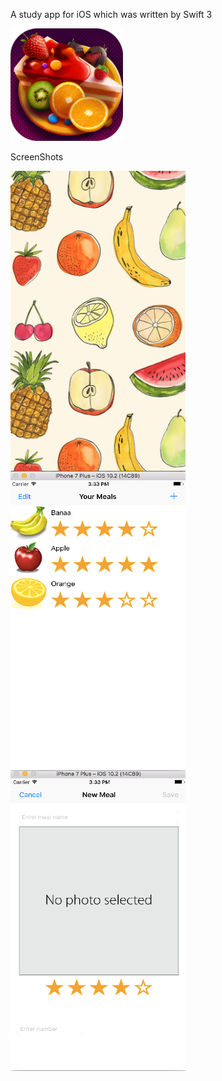 A study app for iOS which was written by Swift 3

![alt tag](readMeResources/foodIcon.png)

ScreenShots
<div>
    <img src="readMeResources/launchScreen.png"  style="float: left;margin-right: 20px" width="280" height ="480">
    <img src="readMeResources/mealList.png" style="float: left;margin-right: 20px" width="280" height ="480">
    <img src="readMeResources/addMeal.png" style="float: left;" width="280" height ="480">
</div>
